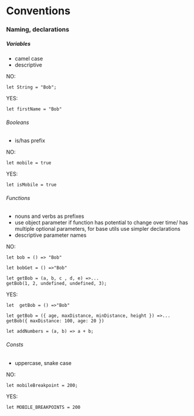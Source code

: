 # Conventions

### Naming, declarations

##### Variables
- camel case
- descriptive

NO:

`let String = "Bob";`

YES:

`let firstName = "Bob"`

###### Booleans
- is/has prefix

NO:

`let mobile = true`

YES:

`let isMobile = true`

###### Functions
- nouns and verbs as prefixes
- use object parameter if function has potential to change over time/ has multiple optional parameters, for base utils use simpler declarations
- descriptive parameter names

NO:

`let bob = () => "Bob"`

`let bobGet = () =>"Bob"`

```
let getBob = (a, b, c , d, e) =>...
getBob(1, 2, undefined, undefined, 3);
```

YES:

`let  getBob = () =>"Bob"`

```
let getBob = ({ age, maxDistance, minDistance, height }) =>...
getBob({ maxDistance: 100, age: 20 })
```
```
let addNumbers = (a, b) => a + b;
```

###### Consts
- uppercase, snake case

NO:

`let mobileBreakpoint = 200;`

YES:

`let MOBILE_BREAKPOINTS = 200`
